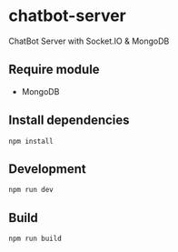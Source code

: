 
# chatbot-server
ChatBot Server with Socket.IO &amp; MongoDB

## Require module
- MongoDB

## Install dependencies
```
npm install
```

## Development
```
npm run dev
```

## Build
```
npm run build
```
